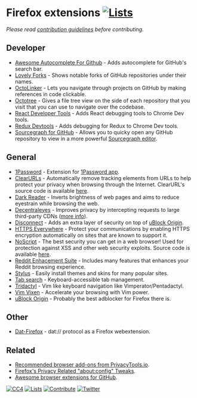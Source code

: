 # Firefox extensions [![Lists](https://img.shields.io/badge/-more%20lists-0a0a0a.svg?style=flat&colorA=0a0a0a)](https://github.com/learn-anything/curated-lists)

_Please read [contribution guidelines](contributing.md) before contributing._

## Developer

- [Awesome Autocomplete For Github](https://github.com/algolia/github-awesome-autocomplete) - Adds autocomplete for GitHub's search bar.
- [Lovely Forks](https://github.com/musically-ut/lovely-forks) - Shows notable forks of GitHub repositories under their names.
- [OctoLinker](https://octolinker.github.io/) - Lets you navigate through projects on GitHub by making references in code clickable.
- [Octotree](https://github.com/buunguyen/octotree) - Gives a file tree view on the side of each repository that you visit that you can use to navigate over the codebase.
- [React Developer Tools](https://chrome.google.com/webstore/detail/react-developer-tools/fmkadmapgofadopljbjfkapdkoienihi) - Adds React debugging tools to Chrome Dev tools.
- [Redux Devtools](https://github.com/zalmoxisus/redux-devtools-extension) - Adds debugging for Redux to Chrome Dev tools.
- [Sourcegraph for GitHub](https://addons.mozilla.org/en-US/firefox/addon/sourcegraph-addon-for-github/) - Allows you to quicky open any GitHub repository to view in a more powerful [Sourcegraph editor](https://about.sourcegraph.com/).

## General

- [1Password](https://agilebits.com/onepassword/extensions) - Extension for [1Password app](https://1password.com/).
- [ClearURLs](https://addons.mozilla.org/en-US/firefox/addon/clearurls/) - Automatically remove tracking elements from URLs to help protect your privacy when browsing through the Internet. ClearURL's source code is available [here](https://gitlab.com/KevinRoebert/ClearUrls).
- [Dark Reader](https://github.com/darkreader/darkreader) - Inverts brightness of web pages and aims to reduce eyestrain while browsing the web.
- [Decentraleyes](https://github.com/Synzvato/decentraleyes) - Improves privacy by intercepting requests to large third-party CDNs ([more info](https://github.com/Synzvato/decentraleyes/wiki/Simple-Introduction)).
- [Disconnect](https://disconnect.me/) - Adds an extra layer of security on top of [uBlock Origin](https://adguard.com/en/adblock-adguard-safari.html).
- [HTTPS Everywhere](https://addons.mozilla.org/en-US/firefox/addon/https-everywhere/) - Protect your communications by enabling HTTPS encryption automatically on sites that are known to support it.
- [NoScript](https://addons.mozilla.org/en-US/firefox/addon/noscript/) - The best security you can get in a web browser! Used for protection against XSS and other web security exploits. Source code is available [here](https://github.com/hackademix/noscript/).
- [Reddit Enhacement Suite](https://github.com/honestbleeps/Reddit-Enhancement-Suite) - Includes many features that enhances your Reddit browsing experience.
- [Stylus](https://add0n.com/stylus.html) - Easily install themes and skins for many popular sites.
- [Tab search](https://github.com/reblws/tab-search) - Keyboard-accessible tab management.
- [Tridactyl](https://github.com/cmcaine/tridactyl) - Vim like keyboard navigation like Vimperator/Pentadactyl.
- [Vim Vixen](https://github.com/ueokande/vim-vixen) - Accelerate your browsing with Vim power.
- [uBlock Origin](https://github.com/gorhill/uBlock#ublock-origin) - Probably the best adblocker for Firefox there is.

## Other

- [Dat-Firefox](https://github.com/sammacbeth/dat-fox) - dat:// protocol as a Firefox webextension.

## Related

- [Recommended browser add-ons from PrivacyTools.io](https://www.privacytools.io/browsers/#addons).
- [Firefox's Privacy Related "about:config" Tweaks](https://www.privacytools.io/browsers/#about_config).
- [Awesome browser extensions for GitHub](https://github.com/stefanbuck/awesome-browser-extensions-for-github).

[![CC4](https://img.shields.io/badge/license-CC4-0a0a0a.svg?style=flat&colorA=0a0a0a)](https://creativecommons.org/licenses/by/4.0/)
[![Lists](https://img.shields.io/badge/-more%20lists-0a0a0a.svg?style=flat&colorA=0a0a0a)](https://github.com/learn-anything/curated-lists)
[![Contribute](https://img.shields.io/badge/-contribute-0a0a0a.svg?style=flat&colorA=0a0a0a)](contributing.md)
[![Twitter](http://bit.ly/latwitt)](https://twitter.com/learnanything_)
